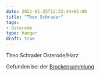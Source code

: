 ```yaml
---
date: 2021-01-25T12:32:44+02:00
title: "Theo Schrader"
tags:
- Osterode
type: hanger
draft: true
---
```

Theo Schrader Osterode/Harz

<div class="source">Gefunden bei der <a href="https://www.neue-arbeit-brockensammlung.de/geschaefte/gebrauchtmoebelkaufhaus/">Brockensammlung</a></div>
